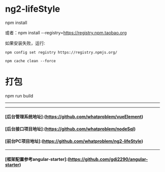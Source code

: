 # ng2-lifeStyle
npm install<br>

或者：npm install --registry=https://registry.npm.taobao.org<br>

如果安装失败，运行:
```
npm config set registry https://registry.npmjs.org/
```
```
npm cache clean --force
```
# 打包
npm run build

***
---
#### [后台管理系统地址]:(https://github.com/whatproblem/vueElement)
#### [后台接口项目地址]:(https://github.com/whatproblem/nodeSql)
#### [前台PC项目地址]:(https://github.com/whatproblem/ng2-lifeStyle)
---
#### [框架配置参考angular-starter]:(https://github.com/gdi2290/angular-starter)
